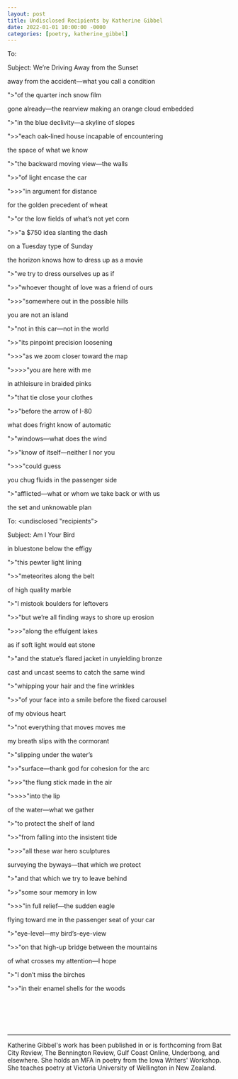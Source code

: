 ```yaml
---
layout: post
title: Undisclosed Recipients by Katherine Gibbel
date: 2022-01-01 10:00:00 -0000
categories: [poetry, katherine_gibbel]
---
```

<div class="poem">
To: 		<undisclosed "recipients">

Subject: 	We’re Driving Away from the Sunset

away from the accident—what you call a condition

">"of the quarter inch snow film 

gone already—the rearview making an orange cloud embedded

">"in the blue declivity—a skyline of slopes

">>"each oak-lined house incapable of encountering

the space of what we know

">"the backward moving view—the walls

">>"of light encase the car

">>>"in argument for distance 

for the golden precedent of wheat

">"or the low fields of what’s not yet corn

">>"a $750 idea slanting the dash 

on a Tuesday type of Sunday

the horizon knows how to dress up as a movie

">"we try to dress ourselves up as if

">>"whoever thought of love was a friend of ours

">>>"somewhere out in the possible hills

you are not an island

">"not in this car—not in the world

">>"its pinpoint precision loosening

">>>"as we zoom closer toward the map

">>>>"you are here with me

in athleisure in braided pinks

">"that tie close your clothes 

">>"before the arrow of I-80

what does fright know of automatic

">"windows—what does the wind

">>"know of itself—neither I nor you

">>>"could guess

you chug fluids in the passenger side

">"afflicted—what or whom we take back or with us

the set and unknowable plan

To: 		<undisclosed "recipients"> 

Subject:	Am I Your Bird

in bluestone below the effigy 

">"this pewter light lining

">>"meteorites along the belt

of high quality marble

">"I mistook boulders for leftovers

">>"but we’re all finding ways to shore up erosion

">>>"along the effulgent lakes 

as if soft light would eat stone

">"and the statue’s flared jacket in unyielding bronze

cast and uncast seems to catch the same wind

">"whipping your hair and the fine wrinkles 

">>"of your face into a smile before the fixed carousel

of my obvious heart 

">"not everything that moves moves me

my breath slips with the cormorant

">"slipping under the water’s

">>"surface—thank god for cohesion for the arc

">>>"the flung stick made in the air

">>>>"into the lip

of the water—what we gather

">"to protect the shelf of land

">>"from falling into the insistent tide

">>>"all these war hero sculptures

surveying the byways—that which we protect

">"and that which we try to leave behind

">>"some sour memory in low

">>>"in full relief—the sudden eagle

flying toward me in the passenger seat of your car

">"eye-level—my bird’s-eye-view

">>"on that high-up bridge between the mountains

of what crosses my attention—I hope

">"I don’t miss the birches 

">>"in their enamel shells for the woods
</div>
<br><br>
<br><br>
<hr>
Katherine Gibbel's work has been published in or is forthcoming from Bat City Review, The Bennington Review, Gulf Coast Online, Underbong, and elsewhere. She holds an MFA in poetry from the Iowa Writers' Workshop. She teaches poetry at Victoria University of Wellington in New Zealand.
